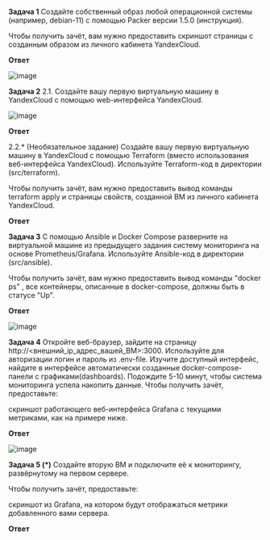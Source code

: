 **Задача 1**
Создайте собственный образ любой операционной системы (например, debian-11) с помощью Packer версии 1.5.0 (инструкция).

Чтобы получить зачёт, вам нужно предоставить скриншот страницы с созданным образом из личного кабинета YandexCloud.

**Ответ**

![image](https://github.com/pnagibin/devops-netology/assets/57600427/b0382c1f-14df-4229-aff5-ac842e21221e)


**Задача 2**
2.1. Создайте вашу первую виртуальную машину в YandexCloud с помощью web-интерфейса YandexCloud.

![image](https://github.com/pnagibin/devops-netology/assets/57600427/dfa9d361-f326-49e6-bf5a-af5113208339)


**Ответ**

2.2.* (Необязательное задание)
Создайте вашу первую виртуальную машину в YandexCloud с помощью Terraform (вместо использования веб-интерфейса YandexCloud). Используйте Terraform-код в директории (src/terraform).

Чтобы получить зачёт, вам нужно предоставить вывод команды terraform apply и страницы свойств, созданной ВМ из личного кабинета YandexCloud.

**Ответ**

**Задача 3**
С помощью Ansible и Docker Compose разверните на виртуальной машине из предыдущего задания систему мониторинга на основе Prometheus/Grafana. Используйте Ansible-код в директории (src/ansible).

Чтобы получить зачёт, вам нужно предоставить вывод команды "docker ps" , все контейнеры, описанные в docker-compose, должны быть в статусе "Up".

**Ответ**

![image](https://github.com/pnagibin/devops-netology/assets/57600427/aa3ff6af-ba24-4a10-b1fb-cc011e63b6c4)

**Задача 4**
Откройте веб-браузер, зайдите на страницу http://<внешний_ip_адрес_вашей_ВМ>:3000.
Используйте для авторизации логин и пароль из .env-file.
Изучите доступный интерфейс, найдите в интерфейсе автоматически созданные docker-compose-панели с графиками(dashboards).
Подождите 5-10 минут, чтобы система мониторинга успела накопить данные.
Чтобы получить зачёт, предоставьте:

скриншот работающего веб-интерфейса Grafana с текущими метриками, как на примере ниже.

**Ответ**

![image](https://github.com/pnagibin/devops-netology/assets/57600427/946712df-2a79-4dfa-b40b-9bb6848141c7)

**Задача 5 (*)**
Создайте вторую ВМ и подключите её к мониторингу, развёрнутому на первом сервере.

Чтобы получить зачёт, предоставьте:

скриншот из Grafana, на котором будут отображаться метрики добавленного вами сервера.

**Ответ**
